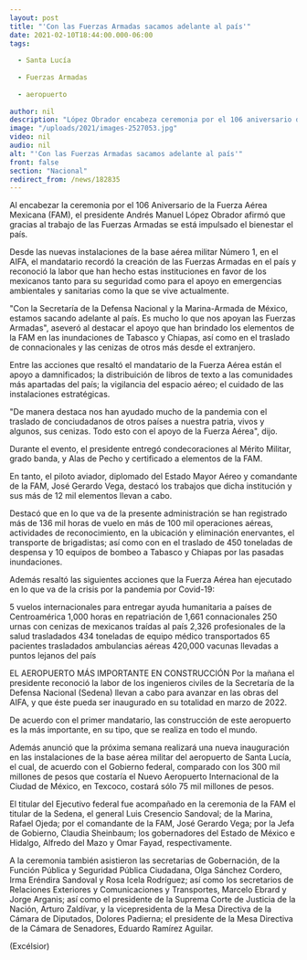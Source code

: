 ```yaml
---
layout: post
title: "'Con las Fuerzas Armadas sacamos adelante al país'"
date: 2021-02-10T18:44:00.000-06:00
tags:
  
  - Santa Lucía
  
  - Fuerzas Armadas
  
  - aeropuerto
  
author: nil
description: "López Obrador encabeza ceremonia por el 106 aniversario de la Fuerzas Aérea Mexicana; destaca labor de los pilotos de esta institución para la atención de emergencias ambientales, de seguridad y sanitarias"
image: "/uploads/2021/images-2527053.jpg"
video: nil
audio: nil
alt: "'Con las Fuerzas Armadas sacamos adelante al país'"
front: false
section: "Nacional"
redirect_from: /news/182835
---
```


Al encabezar la ceremonia por el 106 Aniversario de la Fuerza Aérea Mexicana (FAM), el presidente Andrés Manuel López Obrador afirmó que gracias al trabajo de las Fuerzas Armadas se está impulsado el bienestar el país.

Desde las nuevas instalaciones de la base aérea militar Número 1, en el AIFA, el mandatario recordó la creación de las Fuerzas Armadas en el país y reconoció la labor que han hecho estas instituciones en favor de los mexicanos tanto para su seguridad como para el apoyo en emergencias ambientales y sanitarias como la que se vive actualmente.

"Con la Secretaría de la Defensa Nacional y la Marina-Armada de México, estamos sacando adelante al país. Es mucho lo que nos apoyan las Fuerzas Armadas", aseveró al destacar el apoyo que han brindado los elementos de la FAM en las inundaciones de Tabasco y Chiapas, así como en el traslado de connacionales y las cenizas de otros más desde el extranjero.

Entre las acciones que resaltó el mandatario de la Fuerza Aérea están el apoyo a damnificados; la distribuición de libros de texto a las comunidades más apartadas del país; la vigilancia del espacio aéreo; el cuidado de las instalaciones estratégicas.

"De manera destaca nos han ayudado mucho de la pandemia con el traslado de conciudadanos de otros países a nuestra patria, vivos y algunos, sus cenizas. Todo esto con el apoyo de la Fuerza Aérea", dijo.

Durante el evento, el presidente entregó condecoraciones al Mérito Militar, grado banda, y Alas de Pecho y certificado a elementos de la FAM.

En tanto, el piloto aviador, diplomado del Estado Mayor Aéreo y comandante de la FAM, José Gerardo Vega, destacó los trabajos que dicha institución y sus más de 12 mil elementos llevan a cabo.

Destacó que en lo que va de la presente administración se han registrado más de 136 mil horas de vuelo en más de 100 mil operaciones aéreas, actividades de reconocimiento, en la ubicación y eliminación enervantes, el transporte de brigadistas; así como con en el traslado de 450 toneladas de despensa y 10 equipos de bombeo a Tabasco y Chiapas por las pasadas inundaciones.

Además resaltó las siguientes acciones que la Fuerza Aérea han ejecutado en lo que va de la crisis por la pandemia por Covid-19:

5 vuelos internacionales para entregar ayuda humanitaria a países de Centroamérica
1,000 horas en repatriación de 1,661 connacionales
250 urnas con cenizas de mexicanos traídas al país
2,326 profesionales de la salud trasladados
434 toneladas de equipo médico transportados
65 pacientes trasladados ambulancias aéreas
420,000 vacunas llevadas a puntos lejanos del país


EL AEROPUERTO MÁS IMPORTANTE EN CONSTRUCCIÓN
Por la mañana el presidente reconoció la labor de los ingenieros civiles de la Secretaría de la Defensa Nacional (Sedena) llevan a cabo para avanzar en las obras del AIFA, y que éste pueda ser inaugurado en su totalidad en marzo de 2022.

De acuerdo con el primer mandatario, las construcción de este aeropuerto es la más importante, en su tipo, que se realiza en todo el mundo.

Además anunció que la próxima semana realizará una nueva inauguración en las instalaciones de la base aérea militar del aeropuerto de Santa Lucía, el cual, de acuerdo con el Gobierno federal, comparado con los 300 mil millones de pesos que costaría el Nuevo Aeropuerto Internacional de la Ciudad de México, en Texcoco, costará sólo 75 mil millones de pesos.

El titular del Ejecutivo federal fue acompañado en la ceremonia de la FAM el titular de la Sedena, el general Luis Cresencio Sandoval; de la Marina, Rafael Ojeda; por el comandante de la FAM, José Gerardo Vega; por la Jefa de Gobierno, Claudia Sheinbaum; los gobernadores del Estado de México e Hidalgo, Alfredo del Mazo y Omar Fayad, respectivamente.

A la ceremonia también asistieron las secretarias de Gobernación, de la Función Pública y Seguridad Pública Ciudadana, Olga Sánchez Cordero, Irma Eréndira Sandoval y Rosa Icela Rodríguez; así como los secretarios de Relaciones Exteriores y Comunicaciones y Transportes, Marcelo Ebrard y Jorge Arganis; así como el presidente de la Suprema Corte de Justicia de la Nación, Arturo Zaldívar, y la vicepresidenta de la Mesa Directiva de la Cámara de Diputados, Dolores Padierna; el presidente de la Mesa Directiva de la Cámara de Senadores, Eduardo Ramírez Aguilar.

(Excélsior)
